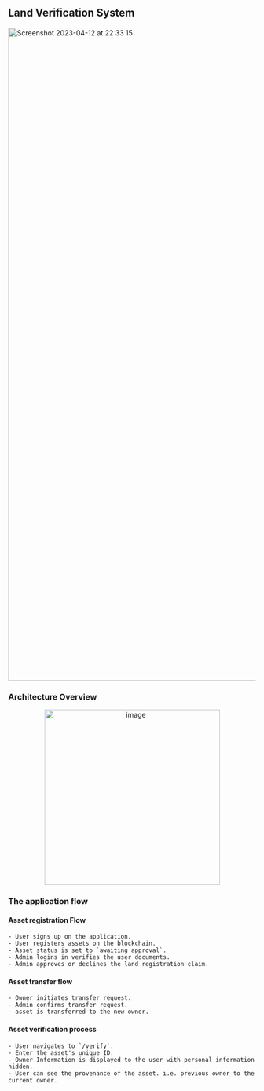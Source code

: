 ## Land Verification System

<img width="1329" alt="Screenshot 2023-04-12 at 22 33 15" src="https://user-images.githubusercontent.com/7990807/231591861-5120fc9e-75fa-4c06-843f-529ce5ab79da.png">

### Architecture Overview
<p align="center">
    <img width="357" alt="image" src="https://github.com/olaysco/verifiland/assets/7990807/d6b7d0ff-63bb-46dc-a6b4-5f7f794f41e7">
</p>


### The application flow

#### Asset registration Flow

    - User signs up on the application.
    - User registers assets on the blockchain.
    - Asset status is set to `awaiting approval`.
    - Admin logins in verifies the user documents.
    - Admin approves or declines the land registration claim.

#### Asset transfer flow

    - Owner initiates transfer request.
    - Admin confirms transfer request.
    - asset is transferred to the new owner.

#### Asset verification process

    - User navigates to `/verify`.
    - Enter the asset's unique ID.
    - Owner Information is displayed to the user with personal information hidden.
    - User can see the provenance of the asset. i.e. previous owner to the current owner.
